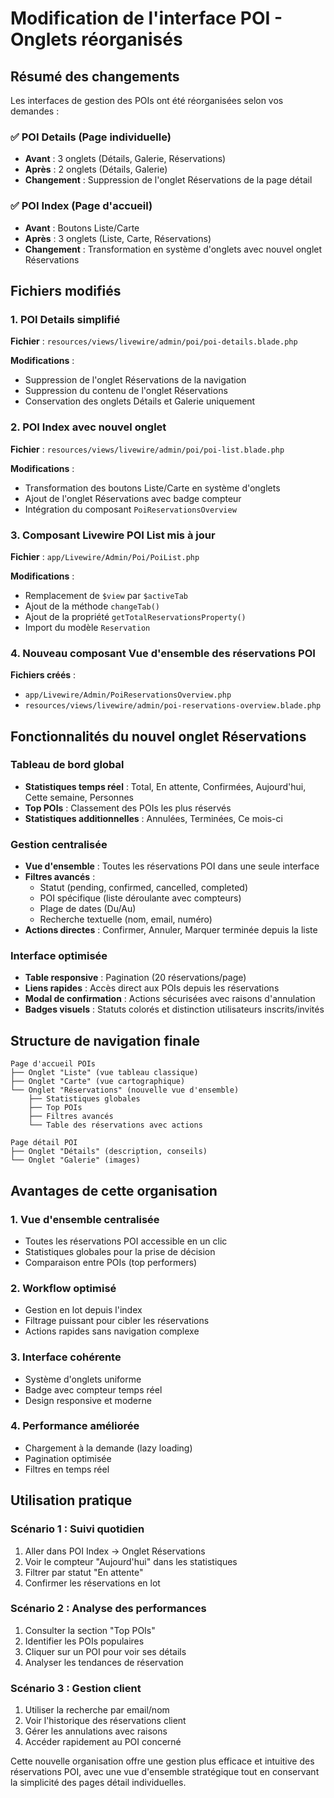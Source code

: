 # Modification de l'interface POI - Onglets réorganisés

## Résumé des changements

Les interfaces de gestion des POIs ont été réorganisées selon vos demandes :

### ✅ **POI Details (Page individuelle)**
- **Avant** : 3 onglets (Détails, Galerie, Réservations)
- **Après** : 2 onglets (Détails, Galerie)
- **Changement** : Suppression de l'onglet Réservations de la page détail

### ✅ **POI Index (Page d'accueil)**  
- **Avant** : Boutons Liste/Carte
- **Après** : 3 onglets (Liste, Carte, Réservations)
- **Changement** : Transformation en système d'onglets avec nouvel onglet Réservations

## Fichiers modifiés

### 1. POI Details simplifié
**Fichier** : `resources/views/livewire/admin/poi/poi-details.blade.php`

**Modifications** :
- Suppression de l'onglet Réservations de la navigation
- Suppression du contenu de l'onglet Réservations
- Conservation des onglets Détails et Galerie uniquement

### 2. POI Index avec nouvel onglet
**Fichier** : `resources/views/livewire/admin/poi/poi-list.blade.php`

**Modifications** :
- Transformation des boutons Liste/Carte en système d'onglets
- Ajout de l'onglet Réservations avec badge compteur
- Intégration du composant `PoiReservationsOverview`

### 3. Composant Livewire POI List mis à jour
**Fichier** : `app/Livewire/Admin/Poi/PoiList.php`

**Modifications** :
- Remplacement de `$view` par `$activeTab`
- Ajout de la méthode `changeTab()` 
- Ajout de la propriété `getTotalReservationsProperty()`
- Import du modèle `Reservation`

### 4. Nouveau composant Vue d'ensemble des réservations POI
**Fichiers créés** :
- `app/Livewire/Admin/PoiReservationsOverview.php`
- `resources/views/livewire/admin/poi-reservations-overview.blade.php`

## Fonctionnalités du nouvel onglet Réservations

### Tableau de bord global
- **Statistiques temps réel** : Total, En attente, Confirmées, Aujourd'hui, Cette semaine, Personnes
- **Top POIs** : Classement des POIs les plus réservés
- **Statistiques additionnelles** : Annulées, Terminées, Ce mois-ci

### Gestion centralisée
- **Vue d'ensemble** : Toutes les réservations POI dans une seule interface
- **Filtres avancés** : 
  - Statut (pending, confirmed, cancelled, completed)
  - POI spécifique (liste déroulante avec compteurs)
  - Plage de dates (Du/Au)
  - Recherche textuelle (nom, email, numéro)
- **Actions directes** : Confirmer, Annuler, Marquer terminée depuis la liste

### Interface optimisée
- **Table responsive** : Pagination (20 réservations/page)
- **Liens rapides** : Accès direct aux POIs depuis les réservations
- **Modal de confirmation** : Actions sécurisées avec raisons d'annulation
- **Badges visuels** : Statuts colorés et distinction utilisateurs inscrits/invités

## Structure de navigation finale

```
Page d'accueil POIs
├── Onglet "Liste" (vue tableau classique)
├── Onglet "Carte" (vue cartographique)
└── Onglet "Réservations" (nouvelle vue d'ensemble)
    ├── Statistiques globales
    ├── Top POIs
    ├── Filtres avancés
    └── Table des réservations avec actions

Page détail POI
├── Onglet "Détails" (description, conseils)
└── Onglet "Galerie" (images)
```

## Avantages de cette organisation

### 1. **Vue d'ensemble centralisée**
- Toutes les réservations POI accessible en un clic
- Statistiques globales pour la prise de décision
- Comparaison entre POIs (top performers)

### 2. **Workflow optimisé**
- Gestion en lot depuis l'index
- Filtrage puissant pour cibler les réservations
- Actions rapides sans navigation complexe

### 3. **Interface cohérente** 
- Système d'onglets uniforme
- Badge avec compteur temps réel
- Design responsive et moderne

### 4. **Performance améliorée**
- Chargement à la demande (lazy loading)
- Pagination optimisée
- Filtres en temps réel

## Utilisation pratique

### Scénario 1 : Suivi quotidien
1. Aller dans POI Index → Onglet Réservations
2. Voir le compteur "Aujourd'hui" dans les statistiques
3. Filtrer par statut "En attente"
4. Confirmer les réservations en lot

### Scénario 2 : Analyse des performances  
1. Consulter la section "Top POIs"
2. Identifier les POIs populaires
3. Cliquer sur un POI pour voir ses détails
4. Analyser les tendances de réservation

### Scénario 3 : Gestion client
1. Utiliser la recherche par email/nom
2. Voir l'historique des réservations client
3. Gérer les annulations avec raisons
4. Accéder rapidement au POI concerné

Cette nouvelle organisation offre une gestion plus efficace et intuitive des réservations POI, avec une vue d'ensemble stratégique tout en conservant la simplicité des pages détail individuelles.